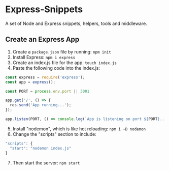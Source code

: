 # Express-Snippets
A set of Node and Express snippets, helpers, tools and middleware.


## Create an Express App
1. Create a ```package.json``` file by running: ```npm init```
2. Install Express: ```npm i express```
3. Create an index.js file for the app: ```touch index.js```
4. Paste the following code into the index.js:
```javascript
const express = require('express');
const app = express();

const PORT = process.env.port || 3001

app.get('/', () => {
  res.send('App running...');
});

app.listen(PORT, () => console.log(`App is listening on port ${PORT}...`))
```
5. Install "nodemon", which is like hot reloading: ```npm i -D nodemon```
6. Change the "scripts" section to include: 
  ```javascript
  "scripts": {
    "start": "nodemon index.js"
  }
  ```
7. Then start the server: ```npm start```
